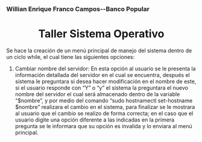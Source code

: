 <h3>Willian Enrique Franco Campos--Banco Popular</h3>

<h1 align="center">Taller Sistema Operativo</h1> 

Se hace la creación de un menú principal de manejo del sistema dentro de un ciclo while, el cual tiene las siguientes opciones:

1.	Cambiar nombre del servidor:
En esta opción al usuario se le presenta la información detallada del servidor en el cual se encuentra, después el sistema le preguntara si desea hacer modificación en el nombre de este, si el usuario responde con “Y” o “y” el sistema la preguntara el nuevo nombre del servidor el cual será almacenado dentro de la variable “$nombre”, y por medio del comando “sudo hostnamectl set-hostname $nombre” realizara el cambio en el sistema, para finalizar se le mostrara al usuario que el cambio se realizo de forma correcta; en el caso que el usuario digite una opción diferente a las indicadas en la primera pregunta se le informara que su opción es invalida y lo enviara al menú principal.







